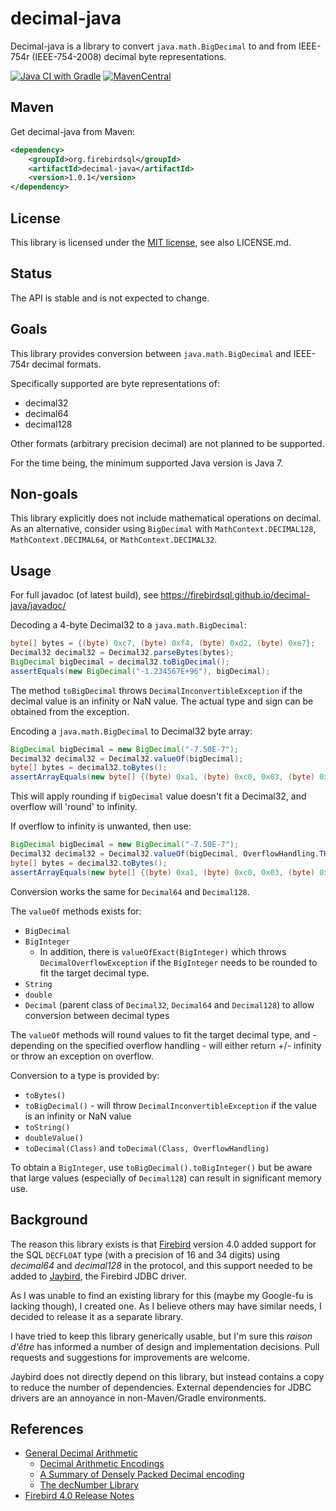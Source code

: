 decimal-java
============

Decimal-java is a library to convert `java.math.BigDecimal` to and from 
IEEE-754r (IEEE-754-2008) decimal byte representations.

[![Java CI with Gradle](https://github.com/FirebirdSQL/decimal-java/actions/workflows/gradle.yml/badge.svg?branch=master)](https://github.com/FirebirdSQL/decimal-java/actions/workflows/gradle.yml?query=branch%3Amaster)
[![MavenCentral](https://maven-badges.herokuapp.com/maven-central/org.firebirdsql/decimal-java/badge.svg)](https://maven-badges.herokuapp.com/maven-central/org.firebirdsql/decimal-java/)

Maven
-----

Get decimal-java from Maven:

```xml
<dependency>
    <groupId>org.firebirdsql</groupId>
    <artifactId>decimal-java</artifactId>
    <version>1.0.1</version>
</dependency>
```

License
-------

This library is licensed under the [MIT license](https://opensource.org/licenses/MIT),
see also LICENSE.md.

Status
------

The API is stable and is not expected to change.

Goals
-----

This library provides conversion between `java.math.BigDecimal` and  IEEE-754r 
decimal formats.

Specifically supported are byte representations of:

- decimal32
- decimal64
- decimal128

Other formats (arbitrary precision decimal) are not planned to be supported.

For the time being, the minimum supported Java version is Java 7.

Non-goals
---------

This library explicitly does not include mathematical operations on decimal.
As an alternative, consider using `BigDecimal` with `MathContext.DECIMAL128`,
`MathContext.DECIMAL64`, or `MathContext.DECIMAL32`.

Usage
-----

For full javadoc (of latest build), see https://firebirdsql.github.io/decimal-java/javadoc/

Decoding a 4-byte Decimal32 to a `java.math.BigDecimal`:

```java
byte[] bytes = {(byte) 0xc7, (byte) 0xf4, (byte) 0xd2, (byte) 0xe7};
Decimal32 decimal32 = Decimal32.parseBytes(bytes);
BigDecimal bigDecimal = decimal32.toBigDecimal();
assertEquals(new BigDecimal("-1.234567E+96"), bigDecimal);
```

The method `toBigDecimal` throws `DecimalInconvertibleException` if the decimal
value is an infinity or NaN value. The actual type and sign can be obtained from
the exception.

Encoding a `java.math.BigDecimal` to Decimal32 byte array:

```java
BigDecimal bigDecimal = new BigDecimal("-7.50E-7");
Decimal32 decimal32 = Decimal32.valueOf(bigDecimal);
byte[] bytes = decimal32.toBytes();
assertArrayEquals(new byte[] {(byte) 0xa1, (byte) 0xc0, 0x03, (byte) 0xd0}, bytes);
```

This will apply rounding if `bigDecimal` value doesn't fit a Decimal32, and
overflow will 'round' to infinity.

If overflow to infinity is unwanted, then use:

```java
BigDecimal bigDecimal = new BigDecimal("-7.50E-7");
Decimal32 decimal32 = Decimal32.valueOf(bigDecimal, OverflowHandling.THROW_EXCEPTION);
byte[] bytes = decimal32.toBytes();
assertArrayEquals(new byte[] {(byte) 0xa1, (byte) 0xc0, 0x03, (byte) 0xd0}, bytes);
```

Conversion works the same for `Decimal64` and `Decimal128`.

The `valueOf` methods exists for:

- `BigDecimal`
- `BigInteger`
  - In addition, there is `valueOfExact(BigInteger)` which throws 
 `DecimalOverflowException` if the `BigInteger` needs to be rounded to fit the
 target decimal type.
- `String`
- `double`
- `Decimal` (parent class of `Decimal32`, `Decimal64` and `Decimal128`) to allow
conversion between decimal types

The `valueOf` methods will round values to fit the target decimal type, and -
depending on the specified overflow handling - will either return +/- infinity
or throw an exception on overflow.

Conversion to a type is provided by:

- `toBytes()`
- `toBigDecimal()` - will throw `DecimalInconvertibleException` if the value is
an infinity or NaN value
- `toString()`
- `doubleValue()`
- `toDecimal(Class)` and `toDecimal(Class, OverflowHandling)`

To obtain a `BigInteger`, use `toBigDecimal().toBigInteger()` but be aware that 
large values (especially of `Decimal128`) can result in significant memory use. 

Background
----------

The reason this library exists is that [Firebird](https://www.firebirdsql.org/) 
version 4.0 added support for the SQL `DECFLOAT` type (with a precision of 16 
and 34 digits) using _decimal64_ and _decimal128_ in the protocol, and this 
support needed to be added to [Jaybird](https://github.com/FirebirdSQL/jaybird), 
the Firebird JDBC driver.

As I was unable to find an existing library for this (maybe my Google-fu is
lacking though), I created one. As I believe others may have similar needs, I 
decided to release it as a separate library.

I have tried to keep this library generically usable, but I'm sure this 
_raison d'être_ has informed a number of design and implementation decisions. 
Pull requests and suggestions for improvements are welcome.

Jaybird does not directly depend on this library, but instead contains a copy to
reduce the number of dependencies. External dependencies for JDBC drivers are
an annoyance in non-Maven/Gradle environments.

References
----------

-   [General Decimal Arithmetic](http://speleotrove.com/decimal/)
    -   [Decimal Arithmetic Encodings](http://speleotrove.com/decimal/decbits.html)
    -   [A Summary of Densely Packed Decimal encoding](http://speleotrove.com/decimal/DPDecimal.html)
    -   [The decNumber Library](http://speleotrove.com/decimal/decnumber.html)
-   [Firebird 4.0 Release Notes](https://www.firebirdsql.org/file/documentation/release_notes/html/en/4_0/rlsnotes40.html)

 